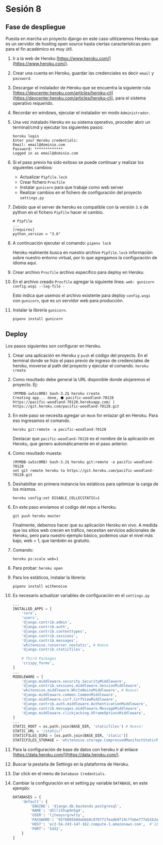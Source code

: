# Sesión 8

## Fase de despliegue
Puesta en marcha un proyecto django en este caso utilizaremos Heroku que es un servidor de hosting open source hasta ciertas características pero para el fin académico es muy útil.

1. Ir a la web de Heroku [https://www.heroku.com/](https://www.heroku.com/).

2. Crear una cuenta en Heroku, guardar las credenciales es decir `email` y `password`.

2. Descargar el instalador de Heroku que se encuentra la siguiente ruta [https://devcenter.heroku.com/articles/heroku-cli](https://devcenter.heroku.com/articles/heroku-cli), para el sistema operativo requerido.

3. Recordar en windows, ejecutar el instalador en modo `Administrador`.

4. Una vez instalado Heroku en su sistema operativo, proceder abrir un terminal/cmd y ejecutar los siguientes pasos:
    
    ```
    heroku login
    Enter your Heroku credentials:
    Email: email@dominio.com
    Password: *************
    Logged in as email@dominio.com
    ```

5. Si el paso previo ha sido exitoso se puede continuar y realizar los siguientes cambios:

    * Actualizar `Pipfile.lock`
    * Crear fichero `Procfile`
    * Instalar `gunicorn` para que trabaje como web server
    * Realizar cambios en el fichero de configuración del proyecto `settings.py`

6. Debido que el server de heroku es compatible con la versión `3.6` de python en el fichero `Pipfile` hacer el cambio.
    
    ```
    # Pipfile
    ...
    [requires]
    python_version = "3.6"
    ```

7. A continuación ejecutar el comando:
    ```pipenv lock```

    Heroku realmente busca en nuestro archivo `Pipfile.lock` información sobre nuestro entorno virtual, por lo que agregamos la configuración de idioma aquí.

8. Crear archivo `Procfile` archivo especifico para deploy en Heroku.

9. En el archivo creado `Procfile` agregar la siguiente línea.
    ```web: gunicorn config.wsgi --log-file -```

    Esto indica que usemos el archivo existente para deploy `config.wsgi` con `gunicorn`, que es un servidor web para producción.

10. Instalar la librería `gunicorn`.
    
    ```python
    pipenv install gunicorn
    ```

## Deploy

Los pasos siguientes son configurar en Heroku.

1. Crear una aplicación en Heroku y `push` el código del proyecto.
    En el terminal donde se hizo el paso previo de ingreso de credenciales de heroku, moverse al path del proyecto y ejecutar el comando.
    `heroku create`

2. Como resultado debe general la URL disponible donde alojaremos el proyecto. Ej:
    
    ```
    (MYMDB-iw5zc0RB) bash-3.2$ heroku create
    Creating app... done, ⬢ pacific-woodland-70128
    https://pacific-woodland-70128.herokuapp.com/ | https://git.heroku.com/pacific-woodland-70128.git
    ```

3. En este paso se necesita agregar un `Hook` for enlazar git en Heroku. Para eso ingresamos el comando.

    ```
    heroku git:remote -a pacific-woodland-70128
    ```
    Destacar que `pacific-woodland-70128` es el nombre de la aplicación en Heroku, que genero automáticamente en el paso anterior.

4. Como resultado muesta:

    ```
    (MYMDB-iw5zc0RB) bash-3.2$ heroku git:remote -a pacific-woodland-70128
    set git remote heroku to https://git.heroku.com/pacific-woodland-70128.git
    ```

5. Deshabilitar en primera instancia los estáticos para optimizar la carga de los mismos.

    ```
    heroku config:set DISABLE_COLLECSTATIC=1
    ```

6. En este paso enviamos el codigo del repo a Heroku.

    ```
    git push heroku master
    ```

    Finalmente, debemos hacer que su aplicación Heroku en vivo. A medida que los sitios web crecen en tráfico, necesitan servicios adicionales de Heroku, pero para nuestro ejemplo básico, podemos usar el nivel más bajo, web = 1, que también es gratuito.

7. Comando:

    ```
    heroku ps:scale web=1
    ```
8. Para probar: `heroku open`

9. Para los estáticos, instalar la librería:

    ```
    pipenv install withenoise
    ```

10. Es necesario actualizar variables de configuración en el `settings.py`

    ```python
    ...
    INSTALLED_APPS = [
        'core',
        'users',
        'django.contrib.admin',
        'django.contrib.auth',
        'django.contrib.contenttypes',
        'django.contrib.sessions',
        'django.contrib.messages',
        'whitenoise.runserver_nostatic', # Nuevo
        'django.contrib.staticfiles',
        
        # Third Packages 
        'crispy_forms',
    ]    
    ...
    MIDDLEWARE = [
        'django.middleware.security.SecurityMiddleware',
        'django.contrib.sessions.middleware.SessionMiddleware',
        'whitenoise.middleware.WhiteNoiseMiddleware', # Nuevo!
        'django.middleware.common.CommonMiddleware',
        'django.middleware.csrf.CsrfViewMiddleware',
        'django.contrib.auth.middleware.AuthenticationMiddleware',
        'django.contrib.messages.middleware.MessageMiddleware',
        'django.middleware.clickjacking.XFrameOptionsMiddleware',
    ]
    ...
    STATIC_ROOT = os.path.join(BASE_DIR, 'staticfiles') # Nuevo!
    STATIC_URL = '/static/'
    STATICFILES_DIRS = [os.path.join(BASE_DIR, 'static')]
    STATICFILES_STORAGE = 'whitenoise.storage.CompressedManifestStaticFilesStorage' # Nuevo
    ```

11. Para la configuración de base de datos con heroku ir al enlace [https://data.heroku.com/](https://data.heroku.com/).

12. Buscar la pestaña de Settings en la plataforma de Heroku.

13. Dar click en el menu de `Database Credentials`.

14. Cambiar la configuración en el setting.py variable `DATABASE`, en este ejemplo:
    
    ```python
    DATABASES = {
        'default': {
            'ENGINE': 'django.db.backends.postgresql',
            'NAME': 'd5lri5hup9n5g4',
            'USER': 'ljteoysrgrwlty',
            'PASSWORD': '92f6885b84ebbb8c8787717eadb9719cffebe777eb1b2eae5121cc5f4ea5b1d8',
            'HOST': 'ec2-54-243-147-162.compute-1.amazonaws.com',  #'127.0.0.1',
            'PORT': '5432',
        }
    }   
    ```